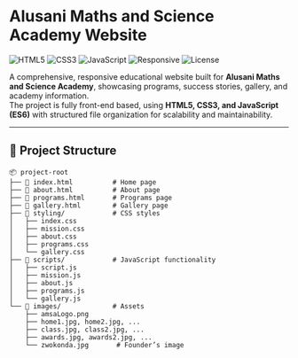 # Alusani Maths and Science Academy Website

![HTML5](https://img.shields.io/badge/HTML5-orange?logo=html5&logoColor=white)
![CSS3](https://img.shields.io/badge/CSS3-blue?logo=css3&logoColor=white)
![JavaScript](https://img.shields.io/badge/JavaScript-ES6-yellow?logo=javascript&logoColor=black)
![Responsive](https://img.shields.io/badge/Responsive-Design-green?logo=css3&logoColor=white)
![License](https://img.shields.io/badge/License-Open--Source-lightgrey)

A comprehensive, responsive educational website built for **Alusani Maths and Science Academy**, showcasing programs, success stories, gallery, and academy information.  
The project is fully front-end based, using **HTML5, CSS3, and JavaScript (ES6)** with structured file organization for scalability and maintainability.

---

## 📂 Project Structure

```markup
📦 project-root
├── 📄 index.html          # Home page
├── 📄 about.html          # About page
├── 📄 programs.html       # Programs page
├── 📄 gallery.html        # Gallery page
├── 📂 styling/            # CSS styles
│   ├── index.css
│   ├── mission.css
│   ├── about.css
│   ├── programs.css
│   └── gallery.css
├── 📂 scripts/            # JavaScript functionality
│   ├── script.js
│   ├── mission.js
│   ├── about.js
│   ├── programs.js
│   └── gallery.js
└── 📂 images/             # Assets
    ├── amsaLogo.png
    ├── home1.jpg, home2.jpg, ...
    ├── class.jpg, class2.jpg, ...
    ├── awards.jpg, awards2.jpg, ...
    └── zwokonda.jpg       # Founder’s image
